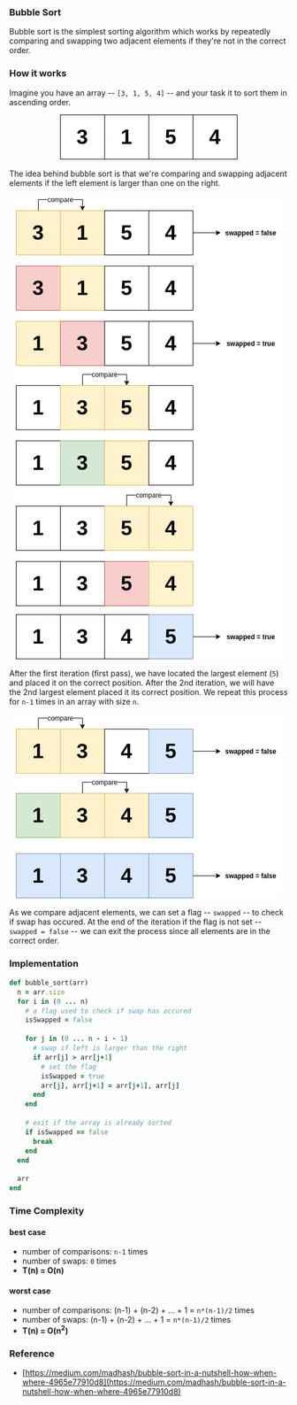 
### Bubble Sort
Bubble sort is the simplest sorting algorithm which works by repeatedly comparing and swapping two adjacent elements if they're not in the correct order.

<div class="divider"></div>

### How it works

Imagine you have an array -- `[3, 1, 5, 4]`  -- and your task it to sort them in ascending order.

<div style="text-align: center">
<img src="assets/algorithm/sorting/bubble1.png"><br>
</div>

The idea behind bubble sort is that we're comparing and swapping adjacent elements if the left element is larger than one on the right.

<div style="text-align: center">
<img src="assets/algorithm/sorting/bubble2.png"><br>
</div>

After the first iteration (first pass), we have located the largest element (`5`) and placed it on the correct position. After the 2nd iteration, we will have the 2nd largest element placed it its correct position. We repeat this process for `n-1` times in an array with size `n`. 

<div style="text-align: center">
<img src="assets/algorithm/sorting/bubble3.png"><br>
</div>

As we compare adjacent elements, we can set a flag -- `swapped` -- to check if swap has occured. At the end of the iteration if the flag is not set -- `swapped = false` -- we can exit the process since all elements are in the correct order.

<div class="divider"></div>

### Implementation

```rb
def bubble_sort(arr)
  n = arr.size
  for i in (0 ... n)
    # a flag used to check if swap has occured
    isSwapped = false

    for j in (0 ... n - i - 1)
      # swap if left is larger than the right
      if arr[j] > arr[j+1]
        # set the flag
        isSwapped = true
        arr[j], arr[j+1] = arr[j+1], arr[j]
      end
    end

    # exit if the array is already sorted
    if isSwapped == false
      break
    end
  end

  arr
end
```

### Time Complexity

#### best case
- number of comparisons: `n-1` times
- number of swaps: `0` times
- <b>T(n) = O(n)</b>

#### worst case
- number of comparisons: (n-1) + (n-2) + ... + 1 = `n*(n-1)/2` times
- number of swaps: (n-1) + (n-2) + ... + 1 = `n*(n-1)/2` times
- <b>T(n) = O(n<sup>2</sup>)</b>

<div class="divider"></div>

### Reference
- [https://medium.com/madhash/bubble-sort-in-a-nutshell-how-when-where-4965e77910d8](https://medium.com/madhash/bubble-sort-in-a-nutshell-how-when-where-4965e77910d8)

